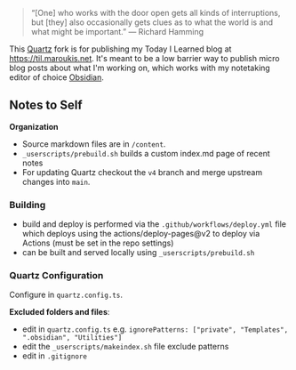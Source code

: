 > “[One] who works with the door open gets all kinds of interruptions, but [they] also occasionally gets clues as to what the world is and what might be important.” — Richard Hamming

This [Quartz](https://quartz.jzhao.xyz/) fork is for publishing my Today I Learned blog at <https://til.maroukis.net>. It's meant to be a low barrier way to publish micro blog posts about what I'm working on, which works with my notetaking editor of choice [Obsidian](https://obsidian.md).


## Notes to Self

**Organization**
- Source markdown files are in `/content`. 
- `_userscripts/prebuild.sh` builds a custom index.md page of recent notes
- For updating Quartz checkout the `v4` branch and merge upstream changes into `main`. 

### Building
- build and deploy is performed via the `.github/workflows/deploy.yml` file which deploys using the actions/deploy-pages@v2 to deploy via Actions (must be set in the repo settings)
- can be built and served locally using `_userscripts/prebuild.sh`

### Quartz Configuration
Configure in `quartz.config.ts`.

**Excluded folders and files**:
- edit in `quartz.config.ts` e.g. `ignorePatterns: ["private", "Templates", ".obsidian", "Utilities"]`
- edit the `_userscripts/makeindex.sh` file exclude patterns
- edit in `.gitignore` 
